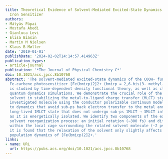 ```yaml
---
title: Theoretical Evidence of Solvent-Mediated Excited-State Dynamics in a Functionalized
  Iron Sensitizer
authors:
- Mátyás Pápai
- Mostafa Abedi
- Gianluca Levi
- Elisa Biasin
- Martin M Nielsen
- Klaus B Møller
date: '2019-01-01'
publishDate: '2024-02-02T14:14:57.414963Z'
publication_types:
- article-journal
publication: '*The Journal of Physical Chemistry C*'
doi: 10.1021/acs.jpcc.8b10768
abstract: 'The solvent-mediated excited-state dynamics of the COOH- functionalized
  Fe-carbene photosensitizer [Fe(bmicp)2]2+ (bmicp = 2,6-bis(3- methyl-imidazole-1-ylidine)-4-carboxy-pyridine)
  is studied by time-dependent density functional theory, as well as classical and
  quantum dynamics simulations. We demonstrate the crucial role of the polar acetonitrile
  solvent in stabilizing the metal-to-ligand charge transfer (MLCT) states of the
  investigated molecule using the conductor polarizable continuum model. This leads
  to dynamics that avoid sub-ps back electron transfer to the metal and an exceptionally
  long-lived 1MLCT state that does not undergo sub-ps 1MLCT → 3MLCT intersystem crossing
  as it is energetically isolated. We identify two components of the excited-state
  solvent reorganization process: an initial rotation (∼300 fs) and diffusional dynamics
  within the local cage surrounding the rotated solvent molecule (∼2 ps). Finally,
  it is found that the relaxation of the solvent only slightly affects the excited-state
  population dynamics of [Fe(bmicp)2]2+.'
links:
- name: URL
  url: https://pubs.acs.org/doi/10.1021/acs.jpcc.8b10768
---
```

